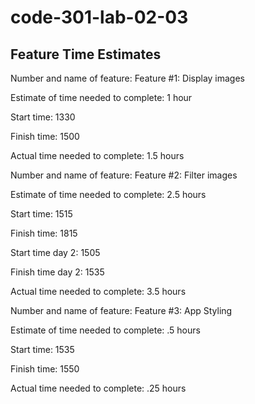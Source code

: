 # code-301-lab-02-03

## Feature Time Estimates

Number and name of feature: Feature #1: Display images

Estimate of time needed to complete: 1 hour

Start time: 1330

Finish time: 1500

Actual time needed to complete: 1.5 hours

Number and name of feature: Feature #2: Filter images

Estimate of time needed to complete: 2.5 hours

Start time: 1515

Finish time: 1815

Start time day 2: 1505

Finish time day 2: 1535

Actual time needed to complete: 3.5 hours

Number and name of feature: Feature #3: App Styling

Estimate of time needed to complete: .5 hours

Start time: 1535

Finish time: 1550

Actual time needed to complete: .25 hours
